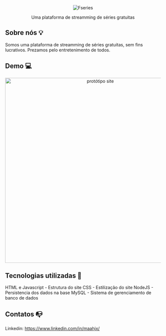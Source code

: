 <div align="center">
  <img src="https://i.ibb.co/RQGV29c/logo-white.png" alt="Fseries" border="0">
  <p>Uma plataforma de streamming de séries gratuitas</p>
</div>

## Sobre nós 💡

Somos uma plataforma de streamming de séries gratuitas, sem fins lucrativos. 
Prezamos pelo entretenimento de todos.

## Demo 💻

<div align="center">
  <img width="600px" src="https://i.ibb.co/ZxtS27R/serie-bridgerton.png" alt="protótipo site">
</div>

## Tecnologias utilizadas 🔧

HTML e Javascript - Estrutura do site
CSS - Estilização do site
NodeJS - Persistencia dos dados na base
MySQL - Sistema de gerenciamento de banco de dados

## Contatos 📭
Linkedin: https://www.linkedin.com/in/maahjx/
